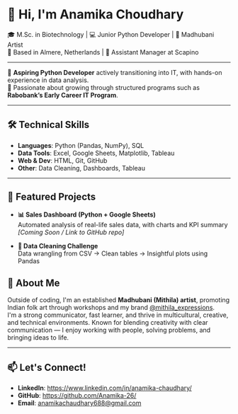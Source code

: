 # 👋 Hi, I'm Anamika Choudhary

🎓 M.Sc. in Biotechnology | 💻 Junior Python Developer | 🎨 Madhubani Artist  
📍 Based in Almere, Netherlands | 💼 Assistant Manager at Scapino  

---

🚀 **Aspiring Python Developer** actively transitioning into IT, with hands-on experience in data analysis.  
🌱 Passionate about growing through structured programs such as **Rabobank’s Early Career IT Program**.

---

## 🛠️ Technical Skills

- **Languages**: Python (Pandas, NumPy), SQL
- **Data Tools**: Excel, Google Sheets, Matplotlib, Tableau
- **Web & Dev**:  HTML, Git, GitHub
- **Other**: Data Cleaning, Dashboards, Tableau

---

## 📂 Featured Projects

- **📊 Sales Dashboard (Python + Google Sheets)**  
  Automated analysis of real-life sales data, with charts and KPI summary  
  _[Coming Soon / Link to GitHub repo]_

- **🧹 Data Cleaning Challenge**  
  Data wrangling from CSV → Clean tables → Insightful plots using Pandas  

## 🧩 About Me

Outside of coding, I'm an established **Madhubani (Mithila) artist**, promoting Indian folk art through workshops and my brand [@mithila_expressions](https://www.instagram.com/mithila_expressions/).  
I'm a strong communicator, fast learner, and thrive in multicultural, creative, and technical environments.
Known for blending creativity with clear communication — I enjoy working with people, solving problems, and bringing ideas to life.

---

## 📫 Let's Connect!

- **LinkedIn**: https://www.linkedin.com/in/anamika-chaudhary/ 
- **GitHub**: https://github.com/Anamika-26/
- **Email**:  anamikachaudhary688@gmail.com
